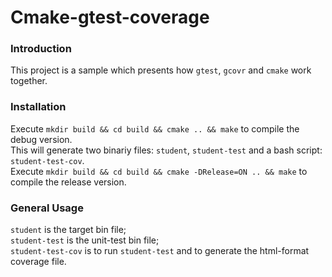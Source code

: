 Cmake-gtest-coverage
==========================


### Introduction ###
This project is a sample which presents how `gtest`, `gcovr` and `cmake` work together.


### Installation ###
Execute `mkdir build && cd build && cmake .. && make` to compile the debug version.<br>
This will generate two binariy files: `student`, `student-test` and a bash script: `student-test-cov`.<br>
Execute `mkdir build && cd build && cmake -DRelease=ON .. && make` to compile the release version.<br>


### General Usage ###
`student` is the target bin file;<br>
`student-test` is the unit-test bin file;<br>
`student-test-cov` is to run `student-test` and to generate the html-format coverage file.
